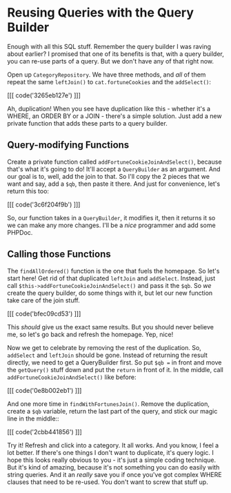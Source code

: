 # Reusing Queries with the Query Builder

Enough with all this SQL stuff. Remember the query builder I was raving about
earlier? I promised that one of its benefits is that, with a query builder,
you can re-use parts of a query. But we don't have any of that right now.

Open up `CategoryRepository`. We have three methods, and *all* of them repeat
the same `leftJoin()` to `cat.fortuneCookies` and the `addSelect()`:

[[[ code('3265eb127e') ]]]

Ah, duplication! When you see have duplication like this - whether it's a
WHERE, an ORDER BY or a JOIN - there's a simple solution. Just add a new
private function that adds these parts to a query builder.

## Query-modifying Functions

Create a private function called `addFortuneCookieJoinAndSelect()`, because
that's what it's going to do! It'll accept a `QueryBuilder` as an argument.
And our goal is to, well, add the join to that. So I'll copy the 2 pieces
that we want and say, add a `$qb`, then paste it there. And just for convenience,
let's return this too:

[[[ code('3c6f204f9b') ]]]

So, our function takes in a `QueryBuilder`, it modifies it, then it returns
it so we can make any more changes. I'll be a *nice* programmer and add some
PHPDoc.

## Calling those Functions

The `findAllOrdered()` function is the one that fuels the homepage. So let's
start here! Get rid of that duplicated `leftJoin` and `addSelect`. Instead,
just call `$this->addFortuneCookieJoinAndSelect()` and pass it the `$qb`.
So *we* create the query builder, do some things with it, but let our new
function take care of the join stuff.

[[[ code('bfec09cd53') ]]]

This *should* give us the exact same results. But you should never believe
me, so let's go back and refresh the homepage. Yep, nice!

Now we get to celebrate by removing the rest of the duplication. So, `addSelect`
and `leftJoin` should be gone. Instead of returning the result directly,
we need to get a QueryBuilder first. So put `$qb =` in front and move the
`getQuery()` stuff down and put the `return` in front of it. In the middle,
call `addFortuneCookieJoinAndSelect()` like before:

[[[ code('0e8b002eb1') ]]]

And one more time in `findWithFortunesJoin()`. Remove the duplication, create
a `$qb` variable, return the last part of the query, and stick our magic
line in the middle::

[[[ code('2cbb441856') ]]]

Try it! Refresh and click into a category. It all works. And you know, I feel
a lot better. If there's one things I don't want to duplicate, it's query
logic. I hope this looks really obvious to you - it's just a simple coding
technique. But it's kind of amazing, because it's not something you can do
easily with string queries. And it an *really* save you if once you've got
complex WHERE clauses that need to be re-used. You don't want to screw that
stuff up.
